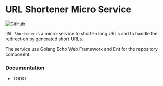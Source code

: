# URL Shortener Micro Service
![GitHub](https://img.shields.io/github/license/salleh/urlshortener?style=plastic)

`URL Shortener` is a micro-service to shorten long URLs and to handle the redirection by generated short URLs.

The service use Golang Echo Web Framework and Ent for the repository component.

### Documentation

- TODO